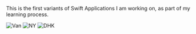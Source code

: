 This is the first variants of Swift Applications I am working on, as part of my learning process.

![Van](https://github.com/arfazhxss/WeatherAppVariants/assets/84450659/31ce9212-2ca9-454d-b300-b7304997e6c2)
![NY](https://github.com/arfazhxss/WeatherAppVariants/assets/84450659/4db555eb-f7fc-429a-aa54-322e00c901a0)
![DHK](https://github.com/arfazhxss/WeatherAppVariants/assets/84450659/5cf42571-eb5e-41fb-b0b7-b00e7499fbde)
